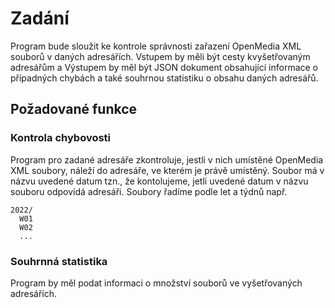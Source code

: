 # Zadání

Program bude sloužit ke kontrole správnosti zařazení OpenMedia XML souborů v daných adresářích. Vstupem by měli být cesty kvyšetřovaným  adresářům a Výstupem by měl být JSON dokument obsahující informace o případných chybách a také souhrnou statistiku o obsahu daných adresářů.

## Požadované funkce

### Kontrola chybovosti

Program pro zadané adresáře zkontroluje, jestli v nich umístěné OpenMedia XML soubory, náleží do adresáře, ve kterém je právě umístěný. Soubor má v názvu uvedené datum tzn., že kontolujeme, jetli uvedené datum v názvu souboru odpovídá adresáři. Soubory řadíme podle let a týdnů např. 

```
2022/
  W01
  W02
  ...
```

### Souhrnná statistika

Program by měl podat informaci o množství souborů ve vyšetřovaných adresářích.


